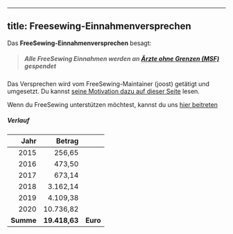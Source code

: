 ***

## title: Freesewing-Einnahmenversprechen

Das **FreeSewing-Einnahmenversprechen** besagt:

> ##### Alle FreeSewing Einnahmen werden an [Ärzte ohne Grenzen (MSF)](http://www.msf.org/) gespendet

Das Versprechen wird vom FreeSewing-Maintainer (joost) getätigt und umgesetzt. Du kannst [seine Motivation dazu auf dieser Seite](/docs/various/pledge/motivation/) lesen.

<Tip>

Wenn du FreeSewing unterstützen möchtest, kannst du uns [hier beitreten](/community/join/)

</Tip>

##### Verlauf

|      Jahr |        Betrag |          |
| ---------:| -------------:| -------- |
|      2015 |        256,65 |          |
|      2016 |        473,50 |          |
|      2017 |        673,14 |          |
|      2018 |      3.162,14 |          |
|      2019 |      4.109,38 |          |
|      2020 |     10.736,82 |          |
| **Summe** | **19.418,63** | **Euro** |

